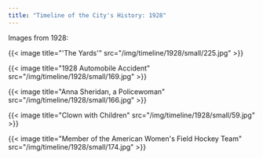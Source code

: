 ```yaml
---
title: "Timeline of the City's History: 1928"
---
```

Images from 1928:

{{< image title="'The Yards'" src="/img/timeline/1928/small/225.jpg" >}}

{{< image title="1928 Automobile Accident" src="/img/timeline/1928/small/169.jpg" >}}

{{< image title="Anna Sheridan, a Policewoman" src="/img/timeline/1928/small/166.jpg" >}}

{{< image title="Clown with Children" src="/img/timeline/1928/small/59.jpg" >}}

{{< image title="Member of the American Women's Field Hockey Team" src="/img/timeline/1928/small/174.jpg" >}}
